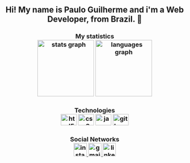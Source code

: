 <h2 align="center">Hi! My name is Paulo Guilherme and i'm a Web Developer, from Brazil. 👋</h2>

###

<h3 align="center"> My statistics

<div align="center">
  <img src="https://github-readme-stats.vercel.app/api?username=pguilhermef&show_icons=true&theme=gotham&locale=pt-br&hide_border=false&custom_title=My GitHub Stats" height="150" alt="stats graph"  />
  
  <img src="https://github-readme-stats.vercel.app/api/top-langs?locale=pt-br&hide_title=false&layout=compact&card_width=320&langs_count=5&theme=gotham&hide_border=false&custom_title=Most used languages&username=pguilhermef" height="150" alt="languages graph"  />
 
</div>

###

<h3 align="center"> Technologies

<div align="center">
  <img src="https://cdn.jsdelivr.net/gh/devicons/devicon/icons/html5/html5-original.svg" height="30" width="42" alt="html5 logo"  />
  <img src="https://cdn.jsdelivr.net/gh/devicons/devicon/icons/css3/css3-original.svg" height="30" width="42" alt="css3 logo"  />
  <img src="https://cdn.jsdelivr.net/gh/devicons/devicon/icons/javascript/javascript-original.svg" height="30" width="42" alt="javascript logo"  />
  <img src="https://cdn.jsdelivr.net/gh/devicons/devicon/icons/git/git-original.svg" height="30" width="42" alt="git logo"  />
</div>

###

<h3 align="center"> Social Networks

<div align="center">
  <a href="https://www.instagram.com/pege.dev/" target="_blank">
    <img src="https://img.shields.io/static/v1?message=Instagram&logo=instagram&label=&color=282A36&logoColor=259076&labelColor=&style=for-the-badge" height="35" alt="instagram logo"  />
  </a>
  <a href="mailto:pguilhermesantos@hotmail.com" target="_blank">
    <img src="https://img.shields.io/static/v1?message=Gmail&logo=gmail&label=&color=282A36&logoColor=259076&labelColor=&style=for-the-badge" height="35" alt="gmail logo"  />
  </a>
  <a href="https://www.linkedin.com/in/pguilhermef/" target="_blank">
    <img src="https://img.shields.io/static/v1?message=LinkedIn&logo=linkedin&label=&color=282A36&logoColor=259076&labelColor=&style=for-the-badge" height="35" alt="linkedin logo"  />
  </a>
</div>

###
